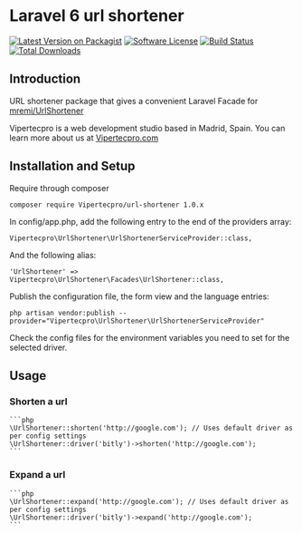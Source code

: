 # Laravel 6 url shortener

[![Latest Version on Packagist](https://img.shields.io/packagist/v/vipertecpro/url-shortener.svg?style=flat-square)](https://packagist.org/packages/vipertecpro/url-shortener)
[![Software License](https://img.shields.io/badge/license-MIT-brightgreen.svg?style=flat-square)](LICENSE.md)
[![Build Status](https://img.shields.io/travis/vipertecpro/url-shortener/master.svg?style=flat-square)](https://travis-ci.org/vipertecpro/url-shortener)
[![Total Downloads](https://img.shields.io/packagist/dt/vipertecpro/url-shortener.svg?style=flat-square)](https://packagist.org/packages/vipertecpro/url-shortener)

## Introduction

URL shortener package that gives a convenient Laravel Facade for [mremi/UrlShortener](https://github.com/mremi/UrlShortener)

Vipertecpro is a web development studio based in Madrid, Spain. You can learn more about us at [Vipertecpro.com](http://Vipertecpro.com)

## Installation and Setup

Require through composer

    composer require Vipertecpro/url-shortener 1.0.x

In config/app.php, add the following entry to the end of the providers array:

    Vipertecpro\UrlShortener\UrlShortenerServiceProvider::class,

And the following alias:

    'UrlShortener' => Vipertecpro\UrlShortener\Facades\UrlShortener::class,

Publish the configuration file, the form view and the language entries:

    php artisan vendor:publish --provider="Vipertecpro\UrlShortener\UrlShortenerServiceProvider"

Check the config files for the environment variables you need to set for the selected driver.

## Usage

### Shorten a url

    ```php
    \UrlShortener::shorten('http://google.com'); // Uses default driver as per config settings
    \UrlShortener::driver('bitly')->shorten('http://google.com');
    ```

### Expand a url

    ```php
    \UrlShortener::expand('http://google.com'); // Uses default driver as per config settings
    \UrlShortener::driver('bitly')->expand('http://google.com');
    ```
